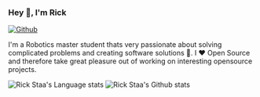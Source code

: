 ### Hey 👋, I'm Rick

[![Github](https://img.shields.io/github/followers/rickstaa?label=Follow&style=social)](https://github.com/rickstaa)

I'm a Robotics master student thats very passionate about solving complicated problems and creating software solutions :robot:. I :heart: Open Source and therefore take great pleasure out of working on interesting opensource projects.

![Rick Staa's Language stats](https://github-readme-stats-git-develop-master-rickstaa.vercel.app/api/top-langs/?username=rickstaa&layout=compact&langs_count=10&hide_border=1&role=OWNER,COLLABORATOR)
![Rick Staa's Github stats](https://github-readme-stats-git-develop-master-rickstaa.vercel.app/api?username=rickstaa&show_icons=true&count_private=true&line_height=28&hide_border=1&include_all_commits=true&card_width=400&role=OWNER,COLLABORATOR)
